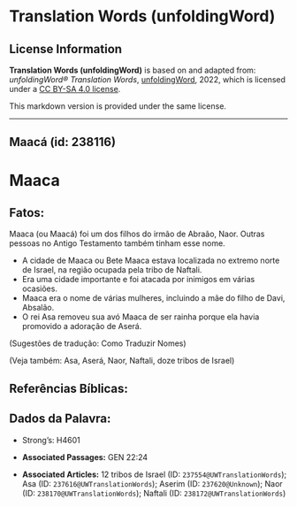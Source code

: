 # Translation Words (unfoldingWord)

## License Information

**Translation Words (unfoldingWord)** is based on and adapted from: _unfoldingWord® Translation Words_, [unfoldingWord](https://unfoldingword.org/utw), 2022, which is licensed under a [CC BY-SA 4.0 license](https://creativecommons.org/licenses/by-sa/4.0/legalcode.en).

This markdown version is provided under the same license.



--------------------------------

## Maacá (id: 238116)

Maaca
=====

Fatos:
------

Maaca (ou Maacá) foi um dos filhos do irmão de Abraão, Naor. Outras pessoas no Antigo Testamento também tinham esse nome.

* A cidade de Maaca ou Bete Maaca estava localizada no extremo norte de Israel, na região ocupada pela tribo de Naftali.
* Era uma cidade importante e foi atacada por inimigos em várias ocasiões.
* Maaca era o nome de várias mulheres, incluindo a mãe do filho de Davi, Absalão.
* O rei Asa removeu sua avó Maaca de ser rainha porque ela havia promovido a adoração de Aserá.

(Sugestões de tradução: Como Traduzir Nomes)

(Veja também: Asa, Aserá, Naor, Naftali, doze tribos de Israel)

Referências Bíblicas:
---------------------

Dados da Palavra:
-----------------

* Strong’s: H4601

* **Associated Passages:** GEN 22:24
* **Associated Articles:** 12 tribos de Israel (ID: `237554@UWTranslationWords`); Asa (ID: `237616@UWTranslationWords`); Aserim (ID: `237620@Unknown`); Naor (ID: `238170@UWTranslationWords`); Naftali (ID: `238172@UWTranslationWords`)

